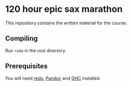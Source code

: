 # 120 hour epic sax marathon

This repository contains the written material for the course.

## Compiling

Run `redo` in the root directory.

## Prerequisites

You will need [redo], [Pandoc] and [GHC] installed.

[redo]: https://github.com/apenwarr/redo
[Pandoc]: http://johnmacfarlane.net/pandoc/
[GHC]: http://hackage.haskell.org/platform/
